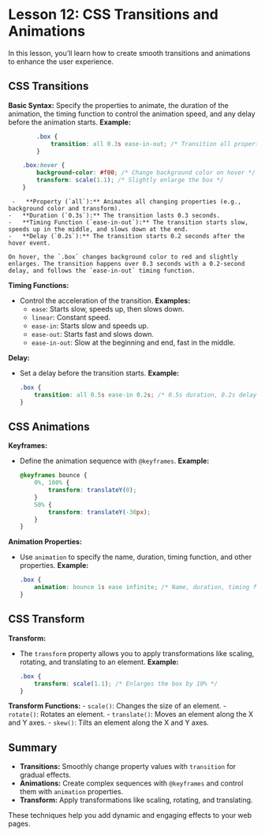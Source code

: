 # **Lesson 12: CSS Transitions and Animations**

In this lesson, you’ll learn how to create smooth transitions and animations to enhance the user experience.

## **CSS Transitions**

**Basic Syntax:**
  Specify the properties to animate, the duration of the animation, the timing function to control the animation speed, and any delay before the animation starts.
   **Example:**
```css
	    .box {
	        transition: all 0.3s ease-in-out; /* Transition all properties over 0.3 seconds */
	    }

    .box:hover {
        background-color: #f00; /* Change background color on hover */
        transform: scale(1.1); /* Slightly enlarge the box */
    }
```
	 -   **Property (`all`):** Animates all changing properties (e.g., background color and transform).
	-   **Duration (`0.3s`):** The transition lasts 0.3 seconds.
	-   **Timing Function (`ease-in-out`):** The transition starts slow, speeds up in the middle, and slows down at the end.
	-   **Delay (`0.2s`):** The transition starts 0.2 seconds after the hover event.

	On hover, the `.box` changes background color to red and slightly enlarges. The transition happens over 0.3 seconds with a 0.2-second delay, and follows the `ease-in-out` timing function.

**Timing Functions:**
  - Control the acceleration of the transition.
  **Examples:**
    - `ease`: Starts slow, speeds up, then slows down.
    - `linear`: Constant speed.
    - `ease-in`: Starts slow and speeds up.
    - `ease-out`: Starts fast and slows down.
    - `ease-in-out`: Slow at the beginning and end, fast in the middle.

**Delay:**
  - Set a delay before the transition starts.
  **Example:**
    ```css
    .box {
        transition: all 0.5s ease-in 0.2s; /* 0.5s duration, 0.2s delay */
    }
    ```

## **CSS Animations**

**Keyframes:**
  - Define the animation sequence with `@keyframes`.
  **Example:**
    ```css
    @keyframes bounce {
        0%, 100% {
            transform: translateY(0);
        }
        50% {
            transform: translateY(-30px);
        }
    }
    ```

**Animation Properties:**
  - Use `animation` to specify the name, duration, timing function, and other properties.
  **Example:**
    ```css
    .box {
        animation: bounce 1s ease infinite; /* Name, duration, timing function, iteration count */
    }
    ```

## **CSS Transform**

**Transform:**
  - The `transform` property allows you to apply transformations like scaling, rotating, and translating to an element.
  **Example:**
    ```css
    .box {
        transform: scale(1.1); /* Enlarges the box by 10% */
    }
    ```
  **Transform Functions:**
    - `scale()`: Changes the size of an element.
    - `rotate()`: Rotates an element.
    - `translate()`: Moves an element along the X and Y axes.
    - `skew()`: Tilts an element along the X and Y axes.

## **Summary**

- **Transitions:** Smoothly change property values with `transition` for gradual effects.
- **Animations:** Create complex sequences with `@keyframes` and control them with `animation` properties.
- **Transform:** Apply transformations like scaling, rotating, and translating.

These techniques help you add dynamic and engaging effects to your web pages.

<!--stackedit_data:
eyJoaXN0b3J5IjpbNTUxNjc3NTkyLDE4MzMxOTYxMF19
-->